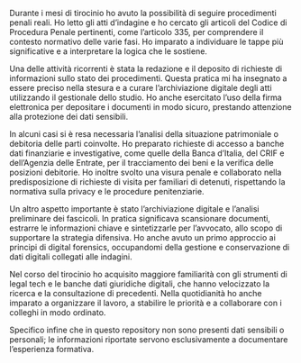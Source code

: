 Durante i mesi di tirocinio ho avuto la possibilità di seguire procedimenti penali reali. Ho letto gli atti d’indagine e ho cercato gli articoli del Codice di Procedura Penale pertinenti, come l’articolo 335, per comprendere il contesto normativo delle varie fasi. Ho imparato a individuare le tappe più significative e a interpretare la logica che le sostiene.

Una delle attività ricorrenti è stata la redazione e il deposito di richieste di informazioni sullo stato dei procedimenti. Questa pratica mi ha insegnato a essere preciso nella stesura e a curare l’archiviazione digitale degli atti utilizzando il gestionale dello studio. Ho anche esercitato l’uso della firma elettronica per depositare i documenti in modo sicuro, prestando attenzione alla protezione dei dati sensibili.

In alcuni casi si è resa necessaria l’analisi della situazione patrimoniale o debitoria delle parti coinvolte. Ho preparato richieste di accesso a banche dati finanziarie e investigative, come quelle della Banca d’Italia, del CRIF e dell’Agenzia delle Entrate, per il tracciamento dei beni e la verifica delle posizioni debitorie. Ho inoltre svolto una visura penale e collaborato nella predisposizione di richieste di visita per familiari di detenuti, rispettando la normativa sulla privacy e le procedure penitenziarie.

Un altro aspetto importante è stato l’archiviazione digitale e l’analisi preliminare dei fascicoli. In pratica significava scansionare documenti, estrarre le informazioni chiave e sintetizzarle per l’avvocato, allo scopo di supportare la strategia difensiva. Ho anche avuto un primo approccio ai principi di digital forensics, occupandomi della gestione e conservazione di dati digitali collegati alle indagini.

Nel corso del tirocinio ho acquisito maggiore familiarità con gli strumenti di legal tech e le banche dati giuridiche digitali, che hanno velocizzato la ricerca e la consultazione di precedenti. Nella quotidianità ho anche imparato a organizzare il lavoro, a stabilire le priorità e a collaborare con i colleghi in modo ordinato.

Specifico infine che in questo repository non sono presenti dati sensibili o personali; le informazioni riportate servono esclusivamente a documentare l’esperienza formativa.